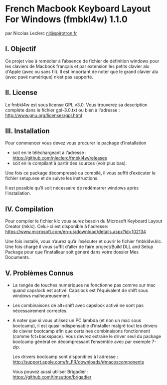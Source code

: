 # French Macbook Keyboard Layout For Windows (fmbkl4w) 1.1.0
par Nicolas Leclerc <nl@spirotron.fr>

## I. Objectif

Ce projet vise à remédier à l’absence de fichier de définition windows pour les claviers
de Macbook français et par extension les petits clavier alu d'Apple (avec ou sans fil).
Il est important de noter que le grand clavier alu (avec pavé numérique) n’est pas supporté.

## II. License

Le fmbkl4w est sous license GPL v3.0.
Vous trouverez sa description complète dans le fichier gpl-3.0.txt ou bien à l'adresse :
http://www.gnu.org/licenses/gpl.html

## III. Installation

Pour commencer vous devez vous procurer le package d’installation

- soit en le téléchargeant à l’adresse : https://github.com/nleclerc/fmbkl4w/releases
- soit en le compilant à partir des sources (voir plus bas).

Une fois ce package décompressé ou compilé, il vous suffit d’exécuter le fichier setup.exe
et de suivre les instructions.

Il est possible qu'il soit nécessaire de redémarrer windows après l'installation.

## IV. Compilation

Pour compiler le fichier klc vous aurez besoin du Microsoft Keyboard Layout Creator (mklc).
Celui-ci est disponible à l'adresse:
https://www.microsoft.com/en-us/download/details.aspx?id=102134

Une fois installé, vous n’aurez qu’à l’exécuter et ouvrir le fichier fmbkl4w.klc.
Une fois chargé il vous suffit d’aller de faire project/Build DLL and Setup Package
pour que l’installeur soit généré dans votre dossier Mes Documents.

## V. Problèmes Connus

- La rangée de touches numériques ne fonctionne pas comme sur mac quand capslock est activé. Capslock est l'équivalent de shift sous windows malheureusement.

- Les combinaisons de alt+shift avec capslock activé ne sont pas nécessairement correctes.

- A noter que si vous utilisez un PC lambda (et non un mac sous bootcamp), il est quasi indispensable
  d’installer malgré tout les drivers de clavier bootcamp afin que certaines combinaisons fonctionnent
  (comme fct+backspace). Vous devrez extraire le driver seul du package bootcamp général en décompressant
  l’ensemble avec par exemple 7-zip.

  Les drivers bootcamp sont disponibles à l’adresse : http://support.apple.com/fr_FR/downloads/#macoscomponents

  Vous pouvez aussi utiliser Brigadier : https://github.com/timsutton/brigadier
